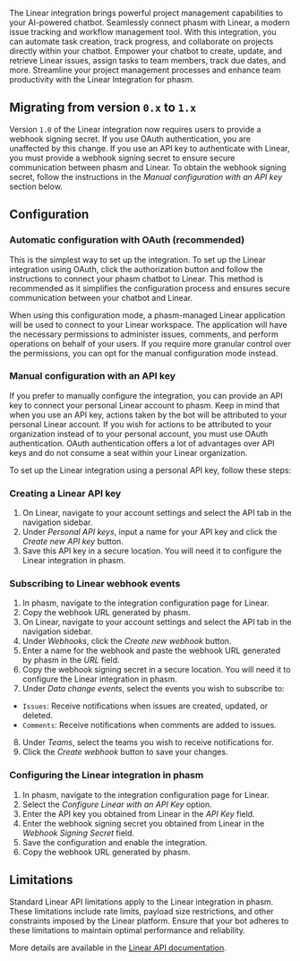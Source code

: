 The Linear integration brings powerful project management capabilities to your AI-powered chatbot. Seamlessly connect phasm with Linear, a modern issue tracking and workflow management tool. With this integration, you can automate task creation, track progress, and collaborate on projects directly within your chatbot. Empower your chatbot to create, update, and retrieve Linear issues, assign tasks to team members, track due dates, and more. Streamline your project management processes and enhance team productivity with the Linear Integration for phasm.

## Migrating from version `0.x` to `1.x`

Version `1.0` of the Linear integration now requires users to provide a webhook signing secret. If you use OAuth authentication, you are unaffected by this change. If you use an API key to authenticate with Linear, you must provide a webhook signing secret to ensure secure communication between phasm and Linear. To obtain the webhook signing secret, follow the instructions in the _Manual configuration with an API key_ section below.

## Configuration

### Automatic configuration with OAuth (recommended)

This is the simplest way to set up the integration. To set up the Linear integration using OAuth, click the authorization button and follow the instructions to connect your phasm chatbot to Linear. This method is recommended as it simplifies the configuration process and ensures secure communication between your chatbot and Linear.

When using this configuration mode, a phasm-managed Linear application will be used to connect to your Linear workspace. The application will have the necessary permissions to administer issues, comments, and perform operations on behalf of your users. If you require more granular control over the permissions, you can opt for the manual configuration mode instead.

### Manual configuration with an API key

If you prefer to manually configure the integration, you can provide an API key to connect your personal Linear account to phasm. Keep in mind that when you use an API key, actions taken by the bot will be attributed to your personal Linear account. If you wish for actions to be attributed to your organization instead of to your personal account, you must use OAuth authentication. OAuth authentication offers a lot of advantages over API keys and do not consume a seat within your Linear organization.

To set up the Linear integration using a personal API key, follow these steps:

### Creating a Linear API key

1. On Linear, navigate to your account settings and select the API tab in the navigation sidebar.
2. Under _Personal API keys_, input a name for your API key and click the _Create new API key_ button.
3. Save this API key in a secure location. You will need it to configure the Linear integration in phasm.

### Subscribing to Linear webhook events

1. In phasm, navigate to the integration configuration page for Linear.
2. Copy the webhook URL generated by phasm.
3. On Linear, navigate to your account settings and select the API tab in the navigation sidebar.
4. Under _Webhooks_, click the _Create new webhook_ button.
5. Enter a name for the webhook and paste the webhook URL generated by phasm in the _URL_ field.
6. Copy the webhook signing secret in a secure location. You will need it to configure the Linear integration in phasm.
7. Under _Data change events_, select the events you wish to subscribe to:

- `Issues`: Receive notifications when issues are created, updated, or deleted.
- `Comments`: Receive notifications when comments are added to issues.

8. Under _Teams_, select the teams you wish to receive notifications for.
9. Click the _Create webhook_ button to save your changes.

### Configuring the Linear integration in phasm

1. In phasm, navigate to the integration configuration page for Linear.
2. Select the _Configure Linear with an API Key_ option.
3. Enter the API key you obtained from Linear in the _API Key_ field.
4. Enter the webhook signing secret you obtained from Linear in the _Webhook Signing Secret_ field.
5. Save the configuration and enable the integration.
6. Copy the webhook URL generated by phasm.

## Limitations

Standard Linear API limitations apply to the Linear integration in phasm. These limitations include rate limits, payload size restrictions, and other constraints imposed by the Linear platform. Ensure that your bot adheres to these limitations to maintain optimal performance and reliability.

More details are available in the [Linear API documentation](https://developers.linear.app/docs/graphql/working-with-the-graphql-api/rate-limiting).
